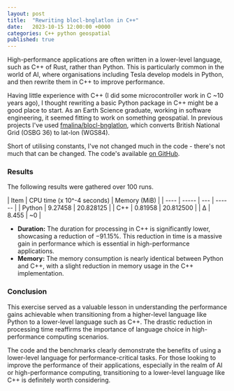```yaml
---
layout: post
title:  "Rewriting blocl-bnglatlon in C++"
date:   2023-10-15 12:00:00 +0000
categories: C++ python geospatial
published: true
---
```

High-performance applications are often written in a lower-level language, such as C++ of Rust, rather than Python. This is particularly common in the world of AI, where organisations including Tesla develop models in Python, and then rewrite them in C++ to improve performance.

Having little experience with C++ (I did some microcontroller work in C ~10 years ago), I thought rewriting a basic Python package in C++ might be a good place to start. As an Earth Science graduate, working in software engineering, it seemed fitting to work on something geospatial. In previous projects I've used [fmalina/blocl-bnglatlon](https://github.com/fmalina/blocl-bnglatlon), which converts British National Grid (OSBG 36) to lat-lon (WGS84).

Short of utilising constants, I've not changed much in the code - there's not much that can be changed. The code's available [on GitHub](https://github.com/JKFSOM/bnglatlon-cpp).

### Results

The following results were gathered over 100 runs.

| Item | CPU time (x 10^-4 seconds) | Memory (MiB) |
| ---- | ----- | --- | ------ |
| Python | 9.27458 | 20.828125 |
| C++ | 0.81958 | 20.812500 |
| ∆ | 8.455 | ~0 |

- **Duration:** The duration for processing in C++ is significantly lower, showcasing a reduction of −91.15%. This reduction in time is a massive gain in performance which is essential in high-performance applications.
- **Memory:** The memory consumption is nearly identical between Python and C++, with a slight reduction in memory usage in the C++ implementation.

### Conclusion

This exercise served as a valuable lesson in understanding the performance gains achievable when transitioning from a higher-level language like Python to a lower-level language such as C++. The drastic reduction in processing time reaffirms the importance of language choice in high-performance computing scenarios.

The code and the benchmarks clearly demonstrate the benefits of using a lower-level language for performance-critical tasks. For those looking to improve the performance of their applications, especially in the realm of AI or high-performance computing, transitioning to a lower-level language like C++ is definitely worth considering.

